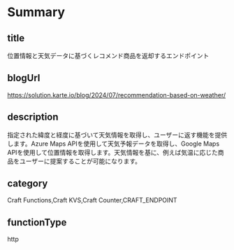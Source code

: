 # Summary

## title

位置情報と天気データに基づくレコメンド商品を返却するエンドポイント

## blogUrl

https://solution.karte.io/blog/2024/07/recommendation-based-on-weather/

## description

指定された緯度と経度に基づいて天気情報を取得し、ユーザーに返す機能を提供します。Azure Maps APIを使用して天気予報データを取得し、Google Maps APIを使用して位置情報を取得します。天気情報を基に、例えば気温に応じた商品をユーザーに提案することが可能になります。

## category

Craft Functions,Craft KVS,Craft Counter,CRAFT_ENDPOINT

## functionType

http
